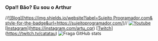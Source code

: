 ### Opa!! Bão? Eu sou o Arthur

//[![Blog](https://img.shields.io/website?label=Sujeito Programador.com& style-for-the-badge&url=https://sujeitoprogramador.com/)](https://sujeitoprogramador.com)//
[![Youtube](https://img.shields.io/badge/YouTube-FF0000?style-for-the-badge&logo=youtube&logoColor=white)](https://youtube.com/c/sujeitoprogramador)
[[Instagram](https://img.shields.io/badge/Instagram-E4405F?style-for-the-badge&logo=instagram&logoColor-white)](https://instagram.com/artu_cqr)
[[Twitch](https://img.shields.io/badge/Twitch-9146FF?style-for-the-badge&logo=twitch&logoColor=white)](https://twitch.tv/catatau)
![Fraga GitHub stats](https://github-readme-stats.vercel.app/api?username=arthurscqr&showicons=true&theme=dark)
